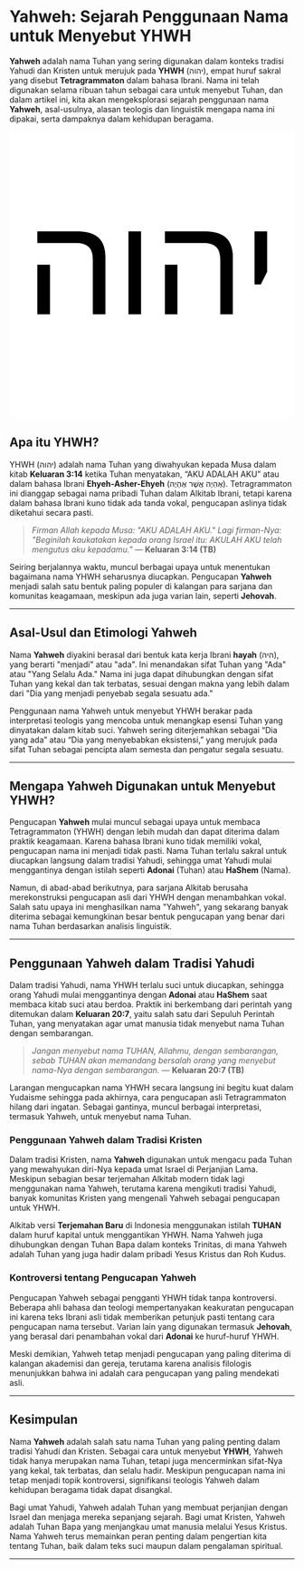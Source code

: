 # Yahweh: Sejarah Penggunaan Nama untuk Menyebut YHWH

**Yahweh** adalah nama Tuhan yang sering digunakan dalam konteks tradisi Yahudi dan Kristen untuk merujuk pada **YHWH** (יהוה), empat huruf sakral yang disebut **Tetragrammaton** dalam bahasa Ibrani. Nama ini telah digunakan selama ribuan tahun sebagai cara untuk menyebut Tuhan, dan dalam artikel ini, kita akan mengeksplorasi sejarah penggunaan nama **Yahweh**, asal-usulnya, alasan teologis dan linguistik mengapa nama ini dipakai, serta dampaknya dalam kehidupan beragama.

![Yahweh, nama Tuhan dalam Alkitab Ibrani dan Kristen](konten/img/nama_tuhan/YHWH.svg)

## Apa itu YHWH?

YHWH (יהוה) adalah nama Tuhan yang diwahyukan kepada Musa dalam kitab **Keluaran 3:14** ketika Tuhan menyatakan, “AKU ADALAH AKU” atau dalam bahasa Ibrani **Ehyeh-Asher-Ehyeh** (אֶהְיֶה אֲשֶׁר אֶהְיֶה). Tetragrammaton ini dianggap sebagai nama pribadi Tuhan dalam Alkitab Ibrani, tetapi karena dalam bahasa Ibrani kuno tidak ada tanda vokal, pengucapan aslinya tidak diketahui secara pasti.

>  *Firman Allah kepada Musa: "AKU ADALAH AKU." Lagi firman-Nya: "Beginilah kaukatakan kepada orang Israel itu: AKULAH AKU telah mengutus aku kepadamu."*
> — **Keluaran 3:14 (TB)**

Seiring berjalannya waktu, muncul berbagai upaya untuk menentukan bagaimana nama YHWH seharusnya diucapkan. Pengucapan **Yahweh** menjadi salah satu bentuk paling populer di kalangan para sarjana dan komunitas keagamaan, meskipun ada juga varian lain, seperti **Jehovah**.

---

## Asal-Usul dan Etimologi Yahweh

Nama **Yahweh** diyakini berasal dari bentuk kata kerja Ibrani **hayah** (היה), yang berarti "menjadi" atau "ada". Ini menandakan sifat Tuhan yang "Ada" atau "Yang Selalu Ada." Nama ini juga dapat dihubungkan dengan sifat Tuhan yang kekal dan tak terbatas, sesuai dengan makna yang lebih dalam dari "Dia yang menjadi penyebab segala sesuatu ada."

Penggunaan nama Yahweh untuk menyebut YHWH berakar pada interpretasi teologis yang mencoba untuk menangkap esensi Tuhan yang dinyatakan dalam kitab suci. Yahweh sering diterjemahkan sebagai “Dia yang ada” atau “Dia yang menyebabkan eksistensi,” yang merujuk pada sifat Tuhan sebagai pencipta alam semesta dan pengatur segala sesuatu.

---

## Mengapa Yahweh Digunakan untuk Menyebut YHWH?

Pengucapan **Yahweh** mulai muncul sebagai upaya untuk membaca Tetragrammaton (YHWH) dengan lebih mudah dan dapat diterima dalam praktik keagamaan. Karena bahasa Ibrani kuno tidak memiliki vokal, pengucapan nama ini menjadi tidak pasti. Nama Tuhan terlalu sakral untuk diucapkan langsung dalam tradisi Yahudi, sehingga umat Yahudi mulai menggantinya dengan istilah seperti **Adonai** (Tuhan) atau **HaShem** (Nama).

Namun, di abad-abad berikutnya, para sarjana Alkitab berusaha merekonstruksi pengucapan asli dari YHWH dengan menambahkan vokal. Salah satu upaya ini menghasilkan nama "Yahweh", yang sekarang banyak diterima sebagai kemungkinan besar bentuk pengucapan yang benar dari nama Tuhan berdasarkan analisis linguistik.

---

## Penggunaan Yahweh dalam Tradisi Yahudi

Dalam tradisi Yahudi, nama YHWH terlalu suci untuk diucapkan, sehingga orang Yahudi mulai menggantinya dengan **Adonai** atau **HaShem** saat membaca kitab suci atau berdoa. Praktik ini berkembang dari perintah yang ditemukan dalam **Keluaran 20:7**, yaitu salah satu dari Sepuluh Perintah Tuhan, yang menyatakan agar umat manusia tidak menyebut nama Tuhan dengan sembarangan.

> *Jangan menyebut nama TUHAN, Allahmu, dengan sembarangan, sebab TUHAN akan memandang bersalah orang yang menyebut nama-Nya dengan sembarangan.*
> — **Keluaran 20:7 (TB)**

Larangan mengucapkan nama YHWH secara langsung ini begitu kuat dalam Yudaisme sehingga pada akhirnya, cara pengucapan asli Tetragrammaton hilang dari ingatan. Sebagai gantinya, muncul berbagai interpretasi, termasuk Yahweh, untuk menyebut nama Tuhan.

### Penggunaan Yahweh dalam Tradisi Kristen

Dalam tradisi Kristen, nama **Yahweh** digunakan untuk mengacu pada Tuhan yang mewahyukan diri-Nya kepada umat Israel di Perjanjian Lama. Meskipun sebagian besar terjemahan Alkitab modern tidak lagi menggunakan nama Yahweh, terutama karena mengikuti tradisi Yahudi, banyak komunitas Kristen yang mengenali Yahweh sebagai pengucapan untuk YHWH.

Alkitab versi **Terjemahan Baru** di Indonesia menggunakan istilah **TUHAN** dalam huruf kapital untuk menggantikan YHWH. Nama Yahweh juga dihubungkan dengan Tuhan Bapa dalam konteks Trinitas, di mana Yahweh adalah Tuhan yang juga hadir dalam pribadi Yesus Kristus dan Roh Kudus.

### Kontroversi tentang Pengucapan Yahweh

Pengucapan Yahweh sebagai pengganti YHWH tidak tanpa kontroversi. Beberapa ahli bahasa dan teologi mempertanyakan keakuratan pengucapan ini karena teks Ibrani asli tidak memberikan petunjuk pasti tentang cara pengucapan nama tersebut. Varian lain yang digunakan termasuk **Jehovah**, yang berasal dari penambahan vokal dari **Adonai** ke huruf-huruf YHWH.

Meski demikian, Yahweh tetap menjadi pengucapan yang paling diterima di kalangan akademisi dan gereja, terutama karena analisis filologis menunjukkan bahwa ini adalah cara pengucapan yang paling mendekati asli.

---

## Kesimpulan

Nama **Yahweh** adalah salah satu nama Tuhan yang paling penting dalam tradisi Yahudi dan Kristen. Sebagai cara untuk menyebut **YHWH**, Yahweh tidak hanya merupakan nama Tuhan, tetapi juga mencerminkan sifat-Nya yang kekal, tak terbatas, dan selalu hadir. Meskipun pengucapan nama ini tetap menjadi topik kontroversi, signifikansi teologis Yahweh dalam kehidupan beragama tidak dapat disangkal. 

Bagi umat Yahudi, Yahweh adalah Tuhan yang membuat perjanjian dengan Israel dan menjaga mereka sepanjang sejarah. Bagi umat Kristen, Yahweh adalah Tuhan Bapa yang menjangkau umat manusia melalui Yesus Kristus. Nama Yahweh terus memainkan peran penting dalam pengertian kita tentang Tuhan, baik dalam teks suci maupun dalam pengalaman spiritual.

---